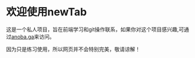 # 欢迎使用newTab

这是一个私人项目，旨在前端学习和git操作联系，如果你对这个项目感兴趣,可通过[anoba.ga](anoba.ga)来访问。

因为只是练习使用，所以网页并不会特别完美，敬请谅解！
